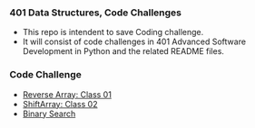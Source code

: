 ### 401 Data Structures, Code Challenges
- This repo is intendent to save Coding challenge.
- It will consist of code challenges in 401 Advanced Software Development in Python and the related README files.

###  Code Challenge

- [Reverse Array: Class 01](https://github.com/prabin544/data-structures-and-algorithms/tree/main/code-challenges/python/array-reverse)
- [ShiftArray: Class 02](https://github.com/prabin544/data-structures-and-algorithms/blob/main/code-challenges/python/array-shift/README.md)
- [Binary Search](https://github.com/prabin544/data-structures-and-algorithms/blob/main/code-challenges/python/BinarySearch/README.md)
